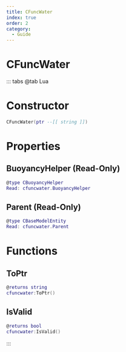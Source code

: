 ```yaml
---
title: CFuncWater
index: true
order: 2
category:
  - Guide
---
```


# CFuncWater

::: tabs
@tab Lua
# Constructor
```lua
CFuncWater(ptr --[[ string ]])
```
# Properties
## BuoyancyHelper (Read-Only)
```lua
@type CBuoyancyHelper
Read: cfuncwater.BuoyancyHelper
```
## Parent (Read-Only)
```lua
@type CBaseModelEntity
Read: cfuncwater.Parent
```
# Functions
## ToPtr
```lua
@returns string
cfuncwater:ToPtr()
```
## IsValid
```lua
@returns bool
cfuncwater:IsValid()
```

:::